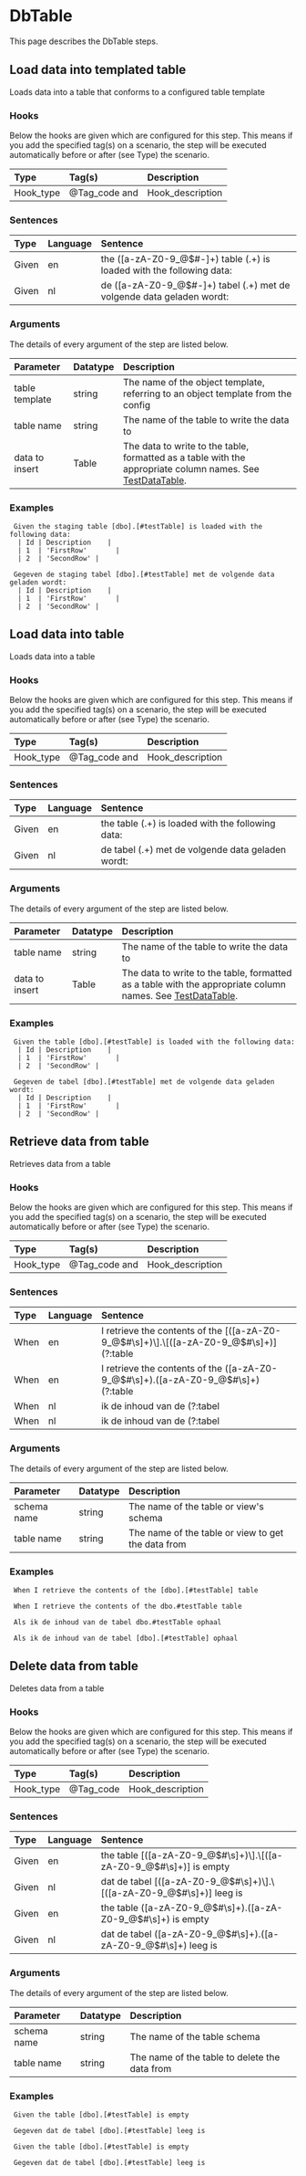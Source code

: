 # DbTable
This page describes the DbTable steps.

## Load data into templated table
Loads data into a table that conforms to a configured table template

### Hooks
Below the hooks are given which are configured for this step. This means if you add the specified tag(s) on a scenario, the step will be executed automatically before or after (see Type) the scenario.

| Type          | Tag(s)         | Description      |
|:---           |:---              |:---           |
| Hook_type | @Tag_code and  | Hook_description |

### Sentences
| Type          | Language         | Sentence      |
|:---           |:---              |:---           |
| Given | en | the ([a-zA-Z0-9_@$#-]+) table (.+) is loaded with the following data: |
| Given | nl | de ([a-zA-Z0-9_@$#-]+) tabel (.+) met de volgende data geladen wordt: |


### Arguments
The details of every argument of the step are listed below.

| Parameter    | Datatype          | Description          |
|:---          |:---               |:---                  |
|table template | string | The name of the object template, referring to an object template from the config |
|table name | string | The name of the table to write the data to |
|data to insert | Table | The data to write to the table, formatted as a table with the appropriate column names. See [TestDataTable](../Tables#testdatatable). |

### Examples


```gherkin
 Given the staging table [dbo].[#testTable] is loaded with the following data:
  | Id | Description    |
  | 1  | 'FirstRow'       |
  | 2  | 'SecondRow' |
```


```gherkin
 Gegeven de staging tabel [dbo].[#testTable] met de volgende data geladen wordt:
  | Id | Description    |
  | 1  | 'FirstRow'       |
  | 2  | 'SecondRow' |
```

## Load data into table
Loads data into a table

### Hooks
Below the hooks are given which are configured for this step. This means if you add the specified tag(s) on a scenario, the step will be executed automatically before or after (see Type) the scenario.

| Type          | Tag(s)         | Description      |
|:---           |:---              |:---           |
| Hook_type | @Tag_code and  | Hook_description |

### Sentences
| Type          | Language         | Sentence      |
|:---           |:---              |:---           |
| Given | en | the table (.+) is loaded with the following data: |
| Given | nl | de tabel (.+) met de volgende data geladen wordt: |


### Arguments
The details of every argument of the step are listed below.

| Parameter    | Datatype          | Description          |
|:---          |:---               |:---                  |
|table name | string | The name of the table to write the data to |
|data to insert | Table | The data to write to the table, formatted as a table with the appropriate column names. See [TestDataTable](../Tables#testdatatable). |

### Examples


```gherkin
 Given the table [dbo].[#testTable] is loaded with the following data:
  | Id | Description    |
  | 1  | 'FirstRow'       |
  | 2  | 'SecondRow' |
```


```gherkin
 Gegeven de tabel [dbo].[#testTable] met de volgende data geladen wordt:
  | Id | Description    |
  | 1  | 'FirstRow'       |
  | 2  | 'SecondRow' |
```

## Retrieve data from table
Retrieves data from a table

### Hooks
Below the hooks are given which are configured for this step. This means if you add the specified tag(s) on a scenario, the step will be executed automatically before or after (see Type) the scenario.

| Type          | Tag(s)         | Description      |
|:---           |:---              |:---           |
| Hook_type | @Tag_code and  | Hook_description |

### Sentences
| Type          | Language         | Sentence      |
|:---           |:---              |:---           |
| When | en | I retrieve the contents of the \[([a-zA-Z0-9_@$#\s]+)\].\[([a-zA-Z0-9_@$#\s]+)\] (?:table|view) |
| When | en | I retrieve the contents of the ([a-zA-Z0-9_@$#\s]+).([a-zA-Z0-9_@$#\s]+) (?:table|view) |
| When | nl | ik de inhoud van de (?:tabel|view) ([a-zA-Z0-9_@$#\s]+).([a-zA-Z0-9_@$#\s]+) ophaal |
| When | nl | ik de inhoud van de (?:tabel|view) \[([a-zA-Z0-9_@$#\s]+)\].\[([a-zA-Z0-9_@$#\s]+)\] ophaal |


### Arguments
The details of every argument of the step are listed below.

| Parameter    | Datatype          | Description          |
|:---          |:---               |:---                  |
|schema name | string | The name of the table or view's schema |
|table name | string | The name of the table or view to get the data from |

### Examples


```gherkin
 When I retrieve the contents of the [dbo].[#testTable] table
```


```gherkin
 When I retrieve the contents of the dbo.#testTable table
```


```gherkin
 Als ik de inhoud van de tabel dbo.#testTable ophaal
```


```gherkin
 Als ik de inhoud van de tabel [dbo].[#testTable] ophaal
```

## Delete data from table
Deletes data from a table

### Hooks
Below the hooks are given which are configured for this step. This means if you add the specified tag(s) on a scenario, the step will be executed automatically before or after (see Type) the scenario.

| Type          | Tag(s)         | Description      |
|:---           |:---              |:---           |
| Hook_type | @Tag_code | Hook_description |

### Sentences
| Type          | Language         | Sentence      |
|:---           |:---              |:---           |
| Given | en | the table \[([a-zA-Z0-9_@$#\s]+)\].\[([a-zA-Z0-9_@$#\s]+)\] is empty |
| Given | nl | dat de tabel \[([a-zA-Z0-9_@$#\s]+)\].\[([a-zA-Z0-9_@$#\s]+)\] leeg is |
| Given | en | the table ([a-zA-Z0-9_@$#\s]+).([a-zA-Z0-9_@$#\s]+) is empty |
| Given | nl | dat de tabel ([a-zA-Z0-9_@$#\s]+).([a-zA-Z0-9_@$#\s]+) leeg is |


### Arguments
The details of every argument of the step are listed below.

| Parameter    | Datatype          | Description          |
|:---          |:---               |:---                  |
|schema name | string | The name of the table schema |
|table name | string | The name of the table to delete the data from |

### Examples


```gherkin
 Given the table [dbo].[#testTable] is empty
```


```gherkin
 Gegeven dat de tabel [dbo].[#testTable] leeg is
```


```gherkin
 Given the table [dbo].[#testTable] is empty
```


```gherkin
 Gegeven dat de tabel [dbo].[#testTable] leeg is
```


